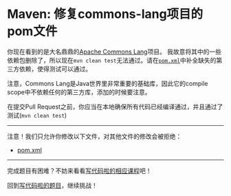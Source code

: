 # Maven: 修复commons-lang项目的pom文件

你现在看到的是大名鼎鼎的[Apache Commons Lang](https://commons.apache.org/proper/commons-lang/)项目。
我故意将其中的一些依赖包删除了，所以现在`mvn clean test`无法通过。请在[`pom.xml`](https://github.com/hcsp/fix-commons-lang-pom/blob/master/pom.xml)中补全缺失的第三方依赖，使得测试可以通过。

注意，Commons Lang是Java世界里非常重要的基础库，因此它的compile scope中不依赖任何的第三方库，添加的时候要注意。

在提交Pull Request之前，你应当在本地确保所有代码已经编译通过，并且通过了测试(`mvn clean test`)

-----
注意！我们只允许你修改以下文件，对其他文件的修改会被拒绝：
- [pom.xml](https://github.com/hcsp/fix-commons-lang-pom/blob/master/pom.xml)
-----


完成题目有困难？不妨来看看[写代码啦的相应课程](https://xiedaimala.com/tasks/661cd7ab-7fea-47d0-8e11-555d6fca751d)吧！

回到[写代码啦的题目](https://xiedaimala.com/tasks/661cd7ab-7fea-47d0-8e11-555d6fca751d/quizzes/6c87ef57-7f06-4af2-9112-86dd27ff099d)，继续挑战！
